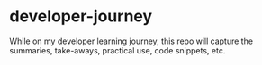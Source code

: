 # developer-journey
While on my developer learning journey, this repo will capture the summaries, take-aways, practical use, code snippets, etc.
